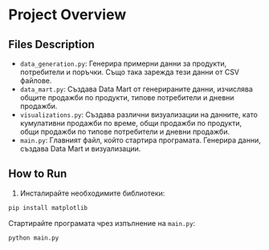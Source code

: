 # Project Overview

## Files Description

- `data_generation.py`: Генерира примерни данни за продукти, потребители и поръчки. Също така зарежда тези данни от CSV файлове.
- `data_mart.py`: Създава Data Mart от генерираните данни, изчислява общите продажби по продукти, типове потребители и дневни продажби.
- `visualizations.py`: Създава различни визуализации на данните, като кумулативни продажби по време, общи продажби по продукти, общи продажби по типове потребители и дневни продажби.
- `main.py`: Главният файл, който стартира програмата. Генерира данни, създава Data Mart и визуализации.

## How to Run
1. Инсталирайте необходимите библиотеки:

```sh
pip install matplotlib
```
Стартирайте програмата чрез изпълнение на `main.py`:

```sh
python main.py
```

